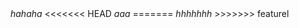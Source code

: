 <!DOCTYPE html>
<html>
<head>
	<title>holiday</title>
</head>
<body>
    <i>hahaha</i>
<<<<<<< HEAD
    <i>aaa</i>
=======
    <i>hhhhhhh</i>
>>>>>>> featurel
</body>
</html>
